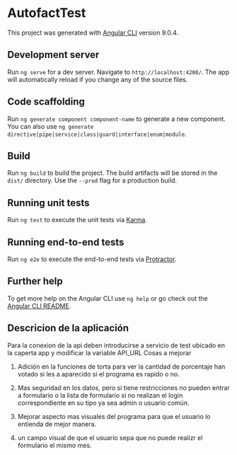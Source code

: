 # AutofactTest

This project was generated with [Angular CLI](https://github.com/angular/angular-cli) version 9.0.4.

## Development server

Run `ng serve` for a dev server. Navigate to `http://localhost:4200/`. The app will automatically reload if you change any of the source files.

## Code scaffolding

Run `ng generate component component-name` to generate a new component. You can also use `ng generate directive|pipe|service|class|guard|interface|enum|module`.

## Build

Run `ng build` to build the project. The build artifacts will be stored in the `dist/` directory. Use the `--prod` flag for a production build.

## Running unit tests

Run `ng test` to execute the unit tests via [Karma](https://karma-runner.github.io).

## Running end-to-end tests

Run `ng e2e` to execute the end-to-end tests via [Protractor](http://www.protractortest.org/).

## Further help

To get more help on the Angular CLI use `ng help` or go check out the [Angular CLI README](https://github.com/angular/angular-cli/blob/master/README.md).

## Descricion de la aplicación

Para la conexion de la api deben introducirse a servicio de test ubicado en la caperta app y modificar la variable API_URL
Cosas a mejorar 
1)  Adición en la funciones de torta para ver la cantidad de porcentaje han votado si les a aparecido si el programa es rapido o no.

2)  Mas seguridad en los datos, pero si tiene restricciones no pueden entrar a formulario o la lista de formulario si no realizan el login correspondiente en su tipo ya  sea admin o usuario común.

3)  Mejorar aspecto mas visuales del programa para que el usuario lo entienda de mejor manera.

5) un campo visual de que el usuario sepa que no puede realizr el formulario el mismo mes.